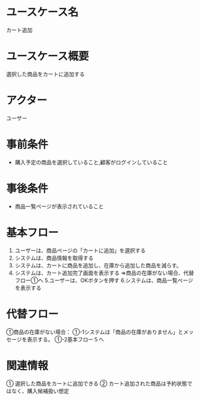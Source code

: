 # ユースケース名
カート追加
# ユースケース概要
選択した商品をカートに追加する
# アクター
ユーザー
# 事前条件
- 購入予定の商品を選択していること,顧客がログインしていること
# 事後条件
- 商品一覧ページが表示されていること
# 基本フロー
1. ユーザーは、商品ページの「カートに追加」を選択する
2. システムは、商品情報を取得する
3. システムは、カートに商品を追加し、在庫から追加した商品を減らす。
4. システムは、カート追加完了画面を表示する
⇒商品の在庫がない場合、代替フロー①へ
5.ユーザーは、OKボタンを押す
6.システムは、商品一覧ページを表示する
# 代替フロー
①商品の在庫がない場合：
①-1システムは「商品の在庫がありません」とメッセージを表示する。
①-2基本フロー５へ
# 関連情報
① 選択した商品をカートに追加できる
② カート追加された商品は予約状態ではなく、購入候補扱い想定
